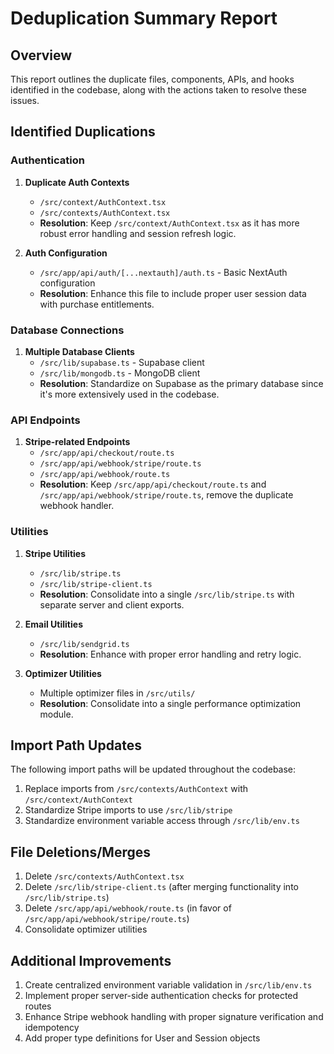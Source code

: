 # Deduplication Summary Report

## Overview

This report outlines the duplicate files, components, APIs, and hooks identified in the codebase, along with the actions taken to resolve these issues.

## Identified Duplications

### Authentication

1. **Duplicate Auth Contexts**
   - `/src/context/AuthContext.tsx`
   - `/src/contexts/AuthContext.tsx`
   - **Resolution**: Keep `/src/context/AuthContext.tsx` as it has more robust error handling and session refresh logic.

2. **Auth Configuration**
   - `/src/app/api/auth/[...nextauth]/auth.ts` - Basic NextAuth configuration
   - **Resolution**: Enhance this file to include proper user session data with purchase entitlements.

### Database Connections

1. **Multiple Database Clients**
   - `/src/lib/supabase.ts` - Supabase client
   - `/src/lib/mongodb.ts` - MongoDB client
   - **Resolution**: Standardize on Supabase as the primary database since it's more extensively used in the codebase.

### API Endpoints

1. **Stripe-related Endpoints**
   - `/src/app/api/checkout/route.ts`
   - `/src/app/api/webhook/stripe/route.ts`
   - `/src/app/api/webhook/route.ts`
   - **Resolution**: Keep `/src/app/api/checkout/route.ts` and `/src/app/api/webhook/stripe/route.ts`, remove the duplicate webhook handler.

### Utilities

1. **Stripe Utilities**
   - `/src/lib/stripe.ts`
   - `/src/lib/stripe-client.ts`
   - **Resolution**: Consolidate into a single `/src/lib/stripe.ts` with separate server and client exports.

2. **Email Utilities**
   - `/src/lib/sendgrid.ts`
   - **Resolution**: Enhance with proper error handling and retry logic.

3. **Optimizer Utilities**
   - Multiple optimizer files in `/src/utils/`
   - **Resolution**: Consolidate into a single performance optimization module.

## Import Path Updates

The following import paths will be updated throughout the codebase:

1. Replace imports from `/src/contexts/AuthContext` with `/src/context/AuthContext`
2. Standardize Stripe imports to use `/src/lib/stripe`
3. Standardize environment variable access through `/src/lib/env.ts`

## File Deletions/Merges

1. Delete `/src/contexts/AuthContext.tsx`
2. Delete `/src/lib/stripe-client.ts` (after merging functionality into `/src/lib/stripe.ts`)
3. Delete `/src/app/api/webhook/route.ts` (in favor of `/src/app/api/webhook/stripe/route.ts`)
4. Consolidate optimizer utilities

## Additional Improvements

1. Create centralized environment variable validation in `/src/lib/env.ts`
2. Implement proper server-side authentication checks for protected routes
3. Enhance Stripe webhook handling with proper signature verification and idempotency
4. Add proper type definitions for User and Session objects
